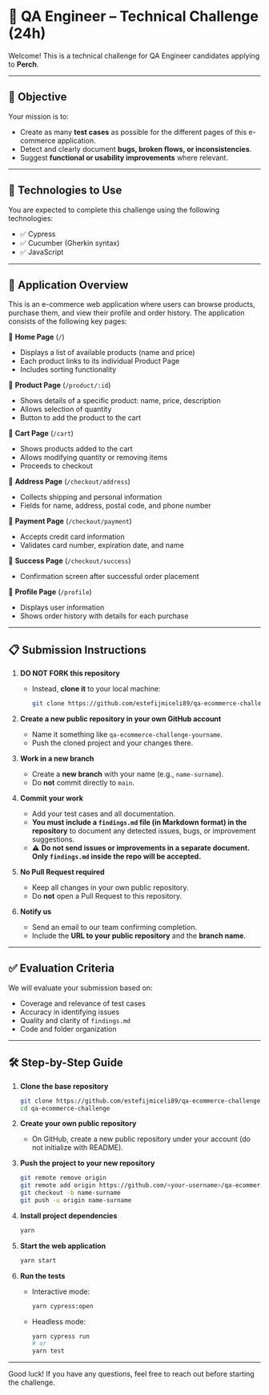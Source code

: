 # 🧪 QA Engineer – Technical Challenge (24h)

Welcome! This is a technical challenge for QA Engineer candidates applying to **Perch**.

---

## 🎯 Objective

Your mission is to:

- Create as many **test cases** as possible for the different pages of this e-commerce application.
- Detect and clearly document **bugs, broken flows, or inconsistencies**.
- Suggest **functional or usability improvements** where relevant.

---

## 🧰 Technologies to Use

You are expected to complete this challenge using the following technologies:

- ✅ Cypress  
- ✅ Cucumber (Gherkin syntax)  
- ✅ JavaScript

---

## 🛒 Application Overview

This is an e-commerce web application where users can browse products, purchase them, and view their profile and order history. The application consists of the following key pages:

🔹 **Home Page** (`/`)  
- Displays a list of available products (name and price)  
- Each product links to its individual Product Page  
- Includes sorting functionality  

🔹 **Product Page** (`/product/:id`)  
- Shows details of a specific product: name, price, description  
- Allows selection of quantity  
- Button to add the product to the cart  

🔹 **Cart Page** (`/cart`)  
- Shows products added to the cart  
- Allows modifying quantity or removing items  
- Proceeds to checkout  

🔹 **Address Page** (`/checkout/address`)  
- Collects shipping and personal information  
- Fields for name, address, postal code, and phone number  

🔹 **Payment Page** (`/checkout/payment`)  
- Accepts credit card information  
- Validates card number, expiration date, and name  

🔹 **Success Page** (`/checkout/success`)  
- Confirmation screen after successful order placement  

🔹 **Profile Page** (`/profile`)  
- Displays user information  
- Shows order history with details for each purchase  

---

## 📋 Submission Instructions

1. **DO NOT FORK this repository**  
   - Instead, **clone it** to your local machine:

     ```bash
     git clone https://github.com/estefijmiceli89/qa-ecommerce-challenge.git
     ```

2. **Create a new public repository in your own GitHub account**  
   - Name it something like `qa-ecommerce-challenge-yourname`.  
   - Push the cloned project and your changes there.

3. **Work in a new branch**  
   - Create a **new branch** with your name (e.g., `name-surname`).  
   - Do **not** commit directly to `main`.

4. **Commit your work**  
   - Add your test cases and all documentation.  
   - **You must include a `findings.md` file (in Markdown format) in the repository** to document any detected issues, bugs, or improvement suggestions.  
   - ⚠️ **Do not send issues or improvements in a separate document. Only `findings.md` inside the repo will be accepted.**

5. **No Pull Request required**  
   - Keep all changes in your own public repository.  
   - Do **not** open a Pull Request to this repository.

6. **Notify us**  
   - Send an email to our team confirming completion.  
   - Include the **URL to your public repository** and the **branch name**.

---

## ✅ Evaluation Criteria

We will evaluate your submission based on:

- Coverage and relevance of test cases
- Accuracy in identifying issues
- Quality and clarity of `findings.md`
- Code and folder organization

---

## 🛠️ Step-by-Step Guide

1. **Clone the base repository**

   ```bash
   git clone https://github.com/estefijmiceli89/qa-ecommerce-challenge.git
   cd qa-ecommerce-challenge
   ```

2. **Create your own public repository**
   
   - On GitHub, create a new public repository under your account (do not initialize with README).

3. **Push the project to your new repository**

   ```bash
   git remote remove origin
   git remote add origin https://github.com/<your-username>/qa-ecommerce-challenge-yourname.git
   git checkout -b name-surname
   git push -u origin name-surname
   ```

4. **Install project dependencies**
   
   ```bash
   yarn
   ```

5. **Start the web application**
 
   ```bash
   yarn start
   ```
   
6. **Run the tests**
   
   - Interactive mode:
 
      ```bash
      yarn cypress:open
      ```

   - Headless mode:

      ```bash
      yarn cypress run
      # or
      yarn test
      ```
   
---

Good luck! If you have any questions, feel free to reach out before starting the challenge.
